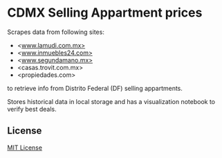 # CDMX Selling Appartment prices

Scrapes data from following sites:

- <www.lamudi.com.mx>
- <www.inmuebles24.com>
- <www.segundamano.mx>
- <casas.trovit.com.mx>
- <propiedades.com>

to retrieve info from Distrito Federal (DF) selling appartments.

Stores historical data in local storage and has a visualization
notebook to verify best deals.


## License

[MIT License](./LICENSE)
